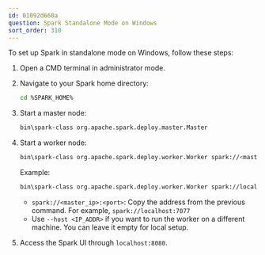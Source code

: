 ```yaml
---
id: 01092d660a
question: Spark Standalone Mode on Windows
sort_order: 310
---
```


To set up Spark in standalone mode on Windows, follow these steps:

1. Open a CMD terminal in administrator mode.

2. Navigate to your Spark home directory:
   
   ```bash
   cd %SPARK_HOME%
   ```

3. Start a master node:
   
   ```bash
   bin\spark-class org.apache.spark.deploy.master.Master
   ```

4. Start a worker node:
   
   ```bash
   bin\spark-class org.apache.spark.deploy.worker.Worker spark://<master_ip>:<port> --host <IP_ADDR>
   ```
   
   Example:
   
   ```bash
   bin\spark-class org.apache.spark.deploy.worker.Worker spark://localhost:7077 --host <IP_ADDR>
   ```

   - `spark://<master_ip>:<port>`: Copy the address from the previous command. For example, `spark://localhost:7077`
   - Use `--host <IP_ADDR>` if you want to run the worker on a different machine. You can leave it empty for local setup.

5. Access the Spark UI through `localhost:8080`.